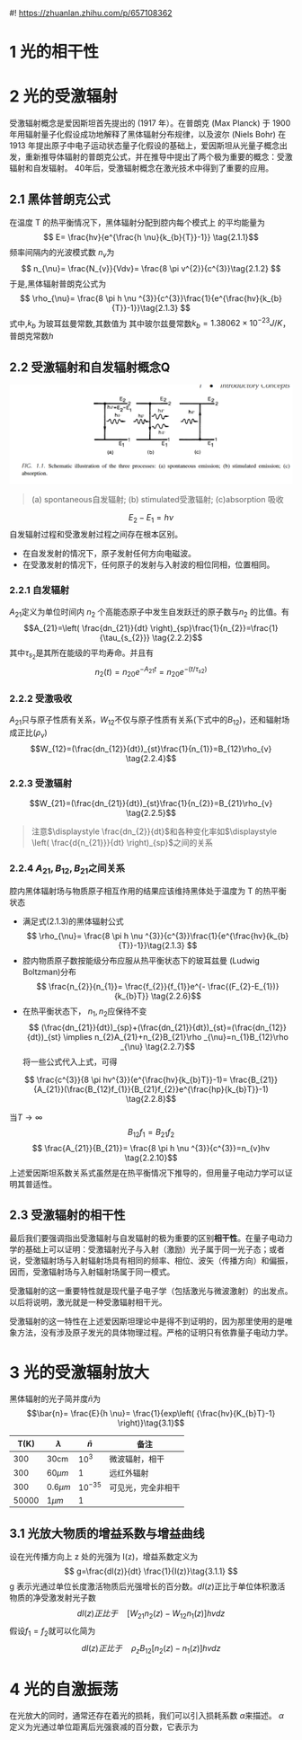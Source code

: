 #! https://zhuanlan.zhihu.com/p/657108362
# 1 光的相干性
# 2 光的受激辐射
受激辐射概念是爱因斯坦首先提出的 (1917 年）。在普朗克 (Max Planck) 于 1900 年用辐射量子化假设成功地解释了黑体辐射分布规律，以及波尔 (Niels Bohr) 在 1913 年提出原子中电子运动状态量子化假设的基础上，爱因斯坦从光量子概念出发，重新推导体辐射的普朗克公式，并在推导中提出了两个极为重要的概念：受激辐射和自发辐射。 
40年后，受激辐射概念在激光技术中得到了重要的应用。
## 2.1 黑体普朗克公式
在温度 T 的热平衡情况下，黑体辐射分配到腔内每个模式上 的平均能量为
$$ E= \frac{hv}{e^{\frac{h \nu}{k_{b}{T}}-1}} \tag{2.1.1}$$
频率间隔内的光波模式数 $n_{v}$为
$$ n_{\nu}= \frac{N_{v}}{Vdv}= \frac{8 \pi v^{2}}{c^{3}}\tag{2.1.2} $$
于是,黑体辐射普朗克公式为
$$ \rho_{\nu}= \frac{8 \pi h \nu ^{3}}{c^{3}}\frac{1}{e^{\frac{hv}{k_{b}{T}}-1}}\tag{2.1.3} $$
式中,$k_{b}$ 为玻耳兹曼常数,其数值为
其中玻尔兹曼常数$k_{b}=1.38062 \times 10^{-23}J/K$，普朗克常数$h$
## 2.2 受激辐射和自发辐射概念Q
![](../../img/emission.png)
> (a) spontaneous自发辐射; (b) stimulated受激辐射; (c)absorption 吸收  

$$E_{2}-E_{1}=h \nu \tag{2.2.1}$$
自发辐射过程和受激发射过程之间存在根本区别。
+ 在自发发射的情况下，原子发射任何方向电磁波。
+ 在受激发射的情况下，任何原子的发射与入射波的相位同相，位置相同。
### 2.2.1 自发辐射
$A_{21}$定义为单位时间内 $n_{2}$ 个高能态原子中发生自发跃迁的原子数与$n_{2}$ 的比值。有
$$A_{21}=\left( \frac{dn_{21}}{dt} \right)_{sp}\frac{1}{n_{2}}=\frac{1}{\tau_{s_{2}}} \tag{2.2.2}$$
其中$\tau_{s_{2}}$是其所在能级的平均寿命。并且有
$$n_{2}(t)=n_{20}e^{-A_{21}t}=n_{20}e^{-(t/ \tau _{s2})}\tag{2.2.3}$$
### 2.2.2 受激吸收
$A_{21}$只与原子性质有关系，$W_{12}$不仅与原子性质有关系(下式中的$B_{12}$)，还和辐射场成正比$(\rho_{v})$
$$W_{12}=(\frac{dn_{12}}{dt})_{st}\frac{1}{n_{1}}=B_{12}\rho_{v} \tag{2.2.4}$$
### 2.2.3 受激辐射
$$W_{21}=(\frac{dn_{21}}{dt})_{st}\frac{1}{n_{2}}=B_{21}\rho_{v} \tag{2.2.5}$$
> 注意$\displaystyle \frac{dn_{2}}{dt}$和各种变化率如$\displaystyle \left( \frac{d{n_{21}}}{dt} \right)_{sp}$之间的关系
### 2.2.4 $A_{21},B_{12},B_{21}$之间关系
腔内黑体辐射场与物质原子相互作用的结果应该维持黑体处于温度为 T 的热平衡状态
+ 满足式(2.1.3)的黑体辐射公式
$$ \rho_{\nu}= \frac{8 \pi h \nu ^{3}}{c^{3}}\frac{1}{e^{\frac{hv}{k_{b}{T}}-1}}\tag{2.1.3} $$
+ 腔内物质原子数按能级分布应服从热平衡状态下的玻耳兹曼 (Ludwig Boltzman)分布
$$ \frac{n_{2}}{n_{1}}= \frac{f_{2}}{f_{1}}e^{- \frac{(F_{2}-E_{1})}{k_{b}T}} \tag{2.2.6}$$
+ 在热平衡状态下， $n_{1},n_{2}$应保待不变
$$ (\frac{dn_{21}}{dt})_{sp}+(\frac{dn_{21}}{dt})_{st}=(\frac{dn_{12}}{dt})_{st} \implies n_{2}A_{21}+n_{2}B_{21}\rho _{\nu}=n_{1}B_{12}\rho _{\nu} \tag{2.2.7}$$
将一些公式代入上式，可得

$$ \frac{c^{3}}{8 \pi hv^{3}}(e^{\frac{hv}{k_{b}T}}-1)= \frac{B_{21}}{A_{21}}(\frac{B_{12}f_{1}}{B_{21}f_{2}}e^{\frac{hp}{k_{b}T}}-1) \tag{2.2.8}$$

当$T\to \infty$
$$
B_{12}f_{1}=B_{21}f_{2} \tag{2.2.9}
$$
$$ \frac{A_{21}}{B_{21}}= \frac{8 \pi h \nu ^{3}}{c^{3}}=n_{v}hv \tag{2.2.10}$$
上述爱因斯坦系数关系式虽然是在热平衡情况下推导的，但用量子电动力学可以证明其普适性。
## 2.3 受激辐射的相干性
最后我们要强调指出受激辐射与自发辐射的极为重要的区别**相干性**。在量子电动力学的基础上可以证明：受激辐射光子与入射（激励）光子属于同一光子态；或者说，受激辐射场与入射辐射场具有相同的频率、相位、波矢（传播方向）和偏振，因而，受激辐射场与入射辐射场属于同一模式。

受激辐射的这一重要特性就是现代量子电子学（包括激光与微波激射）的出发点。以后将说明，激光就是一种受激辐射相干光。

受激辐射的这一特性在上述爱因斯坦理论中是得不到证明的，因为那里使用的是唯 象方法，没有涉及原子发光的具体物理过程。严格的证明只有依靠量子电动力学。

# 3 光的受激辐射放大
黑体辐射的光子简并度$\bar{n}$为
$$\bar{n}= \frac{E}{h \nu}= \frac{1}{exp\left( {\frac{hv}{K_{b}T}-1} \right)}\tag{3.1}$$

| T(K)  | $\lambda$   | $\bar{n}$  | 备注        |
|-------|-------------|------------|-----------|
| 300   | 30cm        | $10^3$     | 微波辐射，相干   |
| 300   | $60 \mu m$  | 1          | 远红外辐射     |
| 300   | $0.6 \mu m$ | $10^{-35}$ | 可见光，完全非相干 |
| 50000 | $1 \mu m$   | 1          |
## 3.1 光放大物质的增益系数与增益曲线
设在光传播方向上 z 处的光强为 I(z)，增益系数定义为
$$
g=\frac{dI(z)}{dt} \frac{1}{I(z)}\tag{3.1.1}
$$
g 表示光通过单位长度激活物质后光强增长的百分数。$dI(z)$正比于单位体积激活物质的净受激发射光子数
$$d I ( z ) 正比于\quad [ W _ { 21 } n _ { 2 } ( z ) - W _ { 12 } n _ { 1 } ( z ) ] h v d z \tag{3.1.2}$$
假设$f_{1}=f_{2}$就可以化简为
$$d I ( z ) 正比于\quad \rho_{z}B _ { 12 }[ n _ { 2 } ( z ) - n _ { 1 } ( z ) ] h v d z \tag{3.1.2}$$
# 4 光的自激振荡
在光放大的同时，通常还存在着光的损耗，我们可以引入损耗系数 $\alpha$来描述。
$\alpha$ 定义为光通过单位距离后光强衰减的百分数，它表示为
$$
\tag{4.1}
$$